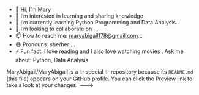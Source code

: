 - 👋 Hi, I’m Mary
- 👀 I’m interested in learning and sharing knowledge 
- 🌱 I’m currently learning Python Programming and Data Analysis..
- 💞️ I’m looking to collaborate on ...
- 📫 How to reach me: maryabigail178@gmail.com...
- 😄 Pronouns: she/her ...
- ⚡ Fun fact: I love reading and I also love watching movies .
Ask me about: Python, Data Analysis

MaryAbigail/MaryAbigail is a ✨ special ✨ repository because its `README.md` (this file) appears on your GitHub profile.
You can click the Preview link to take a look at your changes.
--->

